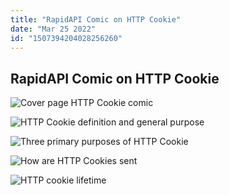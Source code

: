 ```yaml
---
title: "RapidAPI Comic on HTTP Cookie"
date: "Mar 25 2022"
id: "1507394204028256260"
---
```


## RapidAPI Comic on HTTP Cookie

<Tweet>

![Cover page HTTP Cookie comic](https://raw.githubusercontent.com/RapidAPI/DevRel-Stack-Data/new/comic-data/threads/comics/http-cookie/images/http-cookie-cover.jpeg)

</Tweet>

<Tweet>

![HTTP Cookie definition and general purpose](https://raw.githubusercontent.com/RapidAPI/DevRel-Stack-Data/new/comic-data/threads/comics/http-cookie/images/http-cookie-2.jpeg)

</Tweet>

<Tweet>

![Three primary purposes of HTTP Cookie](https://raw.githubusercontent.com/RapidAPI/DevRel-Stack-Data/new/comic-data/threads/comics/http-cookie/images/http-cookie-3.jpeg)

</Tweet>

<Tweet>

![How are HTTP Cookies sent](https://raw.githubusercontent.com/RapidAPI/DevRel-Stack-Data/new/comic-data/threads/comics/http-cookie/images/http-cookie-4.jpeg)

</Tweet>

<Tweet>

![HTTP cookie lifetime](https://raw.githubusercontent.com/RapidAPI/DevRel-Stack-Data/new/comic-data/threads/comics/http-cookie/images/http-cookie-5.jpeg)

</Tweet>
